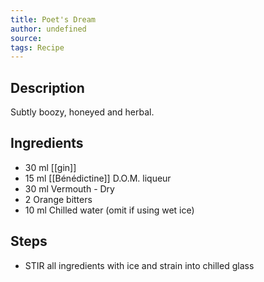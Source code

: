 ```yaml
---
title: Poet's Dream
author: undefined
source: 
tags: Recipe
---
```

## Description
Subtly boozy, honeyed and herbal.
## Ingredients
- 30 ml [[gin]] 
- 15 ml [[Bénédictine]] D.O.M. liqueur
- 30 ml Vermouth - Dry
- 2 Orange bitters
- 10 ml Chilled water (omit if using wet ice)
## Steps
- STIR all ingredients with ice and strain into chilled glass